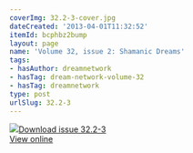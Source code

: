 ```yaml
---
coverImg: 32.2-3-cover.jpg
dateCreated: '2013-04-01T11:32:52'
itemId: bcphbz2bump
layout: page
name: 'Volume 32, issue 2: Shamanic Dreams'
tags:
- hasAuthor: dreamnetwork
- hasTag: dream-network-volume-32
- hasTag: dreamnetwork
type: post
urlSlug: 32.2-3
---
```

<img class="card-journal-img" src="../images/32.2-3-rect.jpg"/><a href="../files/pdfs/Volume_32/32.2-32.3_shamanic_dreams.pdf" download="">Download issue 32.2-3</a><br><a href="../files/pdfs/Volume_32/32.2-32.3_shamanic_dreams.pdf">View online</a>